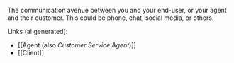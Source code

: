 The communication avenue between you and your end-user, or your agent and their customer. This could be phone, chat, social media, or others.

Links (ai generated):
 - [[Agent (also _Customer Service Agent_)]]
 - [[Client]]

